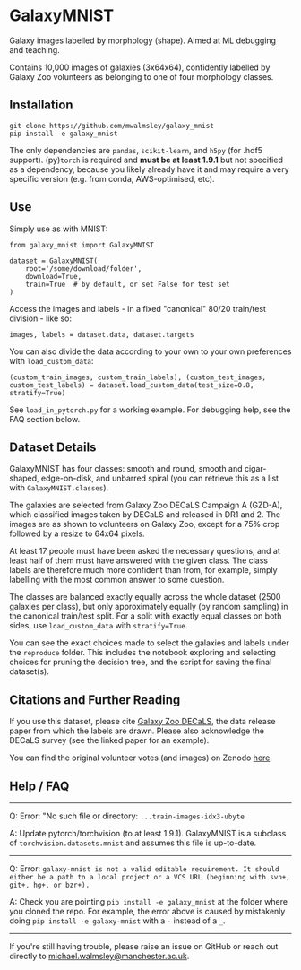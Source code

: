 # GalaxyMNIST

Galaxy images labelled by morphology (shape). Aimed at ML debugging and teaching.

Contains 10,000 images of galaxies (3x64x64), confidently labelled by Galaxy Zoo volunteers as belonging to one of four morphology classes.

## Installation

    git clone https://github.com/mwalmsley/galaxy_mnist
    pip install -e galaxy_mnist

The only dependencies are `pandas`, `scikit-learn`, and `h5py` (for .hdf5 support).
(py)`torch` is required and **must be at least 1.9.1** but not specified as a dependency, because you likely already have it and may require a very specific version (e.g. from conda, AWS-optimised, etc).

## Use

Simply use as with MNIST:

    from galaxy_mnist import GalaxyMNIST

    dataset = GalaxyMNIST(
        root='/some/download/folder',
        download=True,
        train=True  # by default, or set False for test set
    )

Access the images and labels - in a fixed "canonical" 80/20 train/test division - like so:

    images, labels = dataset.data, dataset.targets

You can also divide the data according to your own to your own preferences with `load_custom_data`:

    (custom_train_images, custom_train_labels), (custom_test_images, custom_test_labels) = dataset.load_custom_data(test_size=0.8, stratify=True) 

See `load_in_pytorch.py` for a working example. For debugging help, see the FAQ section below.

## Dataset Details

GalaxyMNIST has four classes: smooth and round, smooth and cigar-shaped, edge-on-disk, and unbarred spiral (you can retrieve this as a list with `GalaxyMNIST.classes`).

The galaxies are selected from Galaxy Zoo DECaLS Campaign A (GZD-A), which classified images taken by DECaLS and released in DR1 and 2.
The images are as shown to volunteers on Galaxy Zoo, except for a 75% crop followed by a resize to 64x64 pixels.

At least 17 people must have been asked the necessary questions, and at least half of them must have answered with the given class.
The class labels are therefore much more confident than from, for example, simply labelling with the most common answer to some question.

The classes are balanced exactly equally across the whole dataset (2500 galaxies per class), but only approximately equally (by random sampling) in the canonical train/test split.
For a split with exactly equal classes on both sides, use `load_custom_data` with `stratify=True`.

You can see the exact choices made to select the galaxies and labels under the `reproduce` folder. This includes the notebook exploring and selecting choices for pruning the decision tree, and the script for saving the final dataset(s).

## Citations and Further Reading

If you use this dataset, please cite [Galaxy Zoo DECaLS](https://ui.adsabs.harvard.edu/abs/2022MNRAS.509.3966W/abstract), the data release paper from which the labels are drawn. Please also acknowledge the DECaLS survey (see the linked paper for an example).

You can find the original volunteer votes (and images) on Zenodo [here](https://doi.org/10.5281/zenodo.4196266).

## Help / FAQ

---

Q: Error: "No such file or directory: `...train-images-idx3-ubyte`

A: Update pytorch/torchvision (to at least 1.9.1). GalaxyMNIST is a subclass of `torchvision.datasets.mnist` and assumes this file is up-to-date.

---

Q: Error: `galaxy-mnist is not a valid editable requirement. It should either be a path to a local project or a VCS URL (beginning with svn+, git+, hg+, or bzr+).`

A: Check you are pointing `pip install -e galaxy_mnist` at the folder where you cloned the repo. For example, the error above is caused by mistakenly doing `pip install -e galaxy-mnist` with a `-` instead of a `_`.

---

If you're still having trouble, please raise an issue on GitHub or reach out directly to [michael.walmsley@manchester.ac.uk](emailto:michael.walmsley@manchester.ac.uk).

